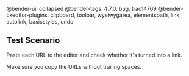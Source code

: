 @bender-ui: collapsed
@bender-tags: 4.7.0, bug, trac14769
@bender-ckeditor-plugins: clipboard, toolbar, wysiwygarea, elementspath, link, autolink, basicstyles, undo

## Test Scenario

Paste each URL to the editor and check whether it's turned into a link.


Make sure you copy the URLs without trailing spaces.
